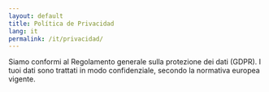 ```yaml
---
layout: default
title: Política de Privacidad
lang: it
permalink: /it/privacidad/
---
```


Siamo conformi al Regolamento generale sulla protezione dei dati (GDPR). I tuoi dati sono trattati in modo confidenziale, secondo la normativa europea vigente.